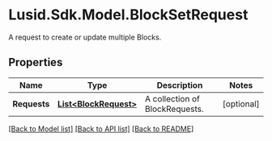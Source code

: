 # Lusid.Sdk.Model.BlockSetRequest
A request to create or update multiple Blocks.

## Properties

Name | Type | Description | Notes
------------ | ------------- | ------------- | -------------
**Requests** | [**List&lt;BlockRequest&gt;**](BlockRequest.md) | A collection of BlockRequests. | [optional] 

[[Back to Model list]](../README.md#documentation-for-models) [[Back to API list]](../README.md#documentation-for-api-endpoints) [[Back to README]](../README.md)

